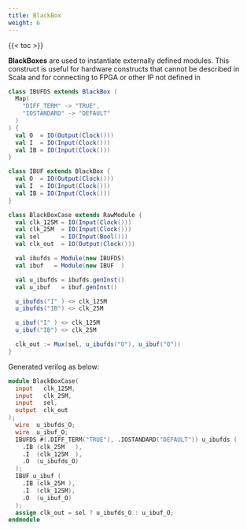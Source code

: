 ```yaml
---
title: BlackBox
weight: 6
---
```


{{< toc >}}

**BlackBoxes** are used to instantiate externally defined modules. This construct is useful for hardware constructs that cannot be described in Scala and for connecting to FPGA or other IP not defined in

```scala
class IBUFDS extends BlackBox (
  Map(
    "DIFF_TERM" -> "TRUE",
    "IOSTANDARD" -> "DEFAULT"
  )
) {
  val O  = IO(Output(Clock()))
  val I  = IO(Input(Clock()))
  val IB = IO(Input(Clock()))
}

class IBUF extends BlackBox {
  val O  = IO(Output(Clock()))
  val I  = IO(Input(Clock()))
  val IB = IO(Input(Clock()))
}

class BlackBoxCase extends RawModule {
  val clk_125M = IO(Input(Clock()))
  val clk_25M  = IO(Input(Clock()))
  val sel      = IO(Input(Bool()))
  val clk_out  = IO(Output(Clock()))

  val ibufds = Module(new IBUFDS)
  val ibuf   = Module(new IBUF  )

  val u_ibufds = ibufds.genInst()
  val u_ibuf   = ibuf.genInst()

  u_ibufds("I" ) <> clk_125M
  u_ibufds("IB") <> clk_25M

  u_ibuf("I" ) <> clk_125M
  u_ibuf("IB") <> clk_25M

  clk_out := Mux(sel, u_ibufds("O"), u_ibuf("O"))
}
```

Generated verilog as below:

```verilog
module BlackBoxCase(
  input   clk_125M,
  input   clk_25M,
  input   sel,
  output  clk_out
);
  wire  u_ibufds_O;
  wire  u_ibuf_O;
  IBUFDS #(.DIFF_TERM("TRUE"), .IOSTANDARD("DEFAULT")) u_ibufds (
    .IB (clk_25M   ),
    .I  (clk_125M  ),
    .O  (u_ibufds_O)
  );
  IBUF u_ibuf (
    .IB (clk_25M ),
    .I  (clk_125M),
    .O  (u_ibuf_O)
  );
  assign clk_out = sel ? u_ibufds_O : u_ibuf_O;
endmodule
```
